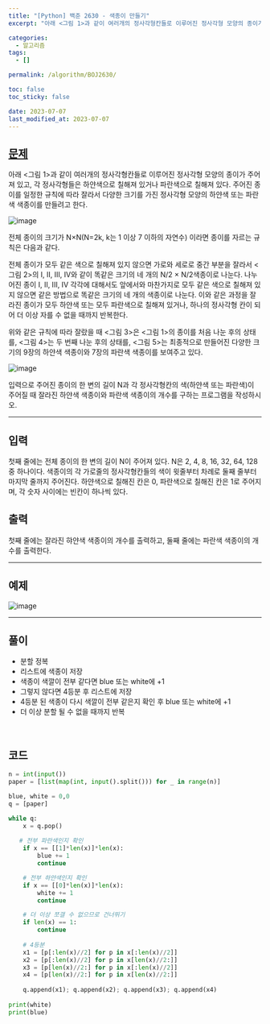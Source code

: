 ```yaml
---
title: "[Python] 백준 2630 - 색종이 만들기"
excerpt: "아래 <그림 1>과 같이 여러개의 정사각형칸들로 이루어진 정사각형 모양의 종이가 주어져 있고, 각 정사각형들은 하얀색으로 칠해져 있거나 파란색으로 칠해져 있다. 주어진 종이를 일정한 규칙에 따라 잘라서 다양한 크기를 가진 정사각형 모양의 하얀색 또는 파란색 색종이를 만들려고 한다."

categories:
  - 알고리즘
tags:
  - []

permalink: /algorithm/BOJ2630/

toc: false
toc_sticky: false

date: 2023-07-07
last_modified_at: 2023-07-07
---
```


## [문제](https://www.acmicpc.net/problem/2630)

아래 <그림 1>과 같이 여러개의 정사각형칸들로 이루어진 정사각형 모양의 종이가 주어져 있고, 각 정사각형들은 하얀색으로 칠해져 있거나 파란색으로 칠해져 있다. 주어진 종이를 일정한 규칙에 따라 잘라서 다양한 크기를 가진 정사각형 모양의 하얀색 또는 파란색 색종이를 만들려고 한다.

![image](https://github.com/JS042/cs231n/assets/84077022/d4687cfd-1051-4cb1-aa39-3c637ab12123)


전체 종이의 크기가 N×N(N=2k, k는 1 이상 7 이하의 자연수) 이라면 종이를 자르는 규칙은 다음과 같다.

전체 종이가 모두 같은 색으로 칠해져 있지 않으면 가로와 세로로 중간 부분을 잘라서 <그림 2>의 I, II, III, IV와 같이 똑같은 크기의 네 개의 N/2 × N/2색종이로 나눈다. 나누어진 종이 I, II, III, IV 각각에 대해서도 앞에서와 마찬가지로 모두 같은 색으로 칠해져 있지 않으면 같은 방법으로 똑같은 크기의 네 개의 색종이로 나눈다. 이와 같은 과정을 잘라진 종이가 모두 하얀색 또는 모두 파란색으로 칠해져 있거나, 하나의 정사각형 칸이 되어 더 이상 자를 수 없을 때까지 반복한다.

위와 같은 규칙에 따라 잘랐을 때 <그림 3>은 <그림 1>의 종이를 처음 나눈 후의 상태를, <그림 4>는 두 번째 나눈 후의 상태를, <그림 5>는 최종적으로 만들어진 다양한 크기의 9장의 하얀색 색종이와 7장의 파란색 색종이를 보여주고 있다.

![image](https://github.com/JS042/cs231n/assets/84077022/7c9637e8-a3c8-423c-9c8e-9524e054fb0d)

입력으로 주어진 종이의 한 변의 길이 N과 각 정사각형칸의 색(하얀색 또는 파란색)이 주어질 때 잘라진 하얀색 색종이와 파란색 색종이의 개수를 구하는 프로그램을 작성하시오.

***

## 입력
첫째 줄에는 전체 종이의 한 변의 길이 N이 주어져 있다. N은 2, 4, 8, 16, 32, 64, 128 중 하나이다. 색종이의 각 가로줄의 정사각형칸들의 색이 윗줄부터 차례로 둘째 줄부터 마지막 줄까지 주어진다. 하얀색으로 칠해진 칸은 0, 파란색으로 칠해진 칸은 1로 주어지며, 각 숫자 사이에는 빈칸이 하나씩 있다.

## 출력
첫째 줄에는 잘라진 햐얀색 색종이의 개수를 출력하고, 둘째 줄에는 파란색 색종이의 개수를 출력한다.

***

## 예제
![image](https://github.com/JS042/cs231n/assets/84077022/8d43dc11-2243-4fe0-ae43-b1f1457a8edc)

***

## 풀이
- 분할 정복
- 리스트에 색종이 저장
- 색종이 색깔이 전부 같다면 blue 또는 white에 +1
- 그렇지 않다면 4등분 후 리스트에 저장
- 4등분 된 색종이 다시 색깔이 전부 같은지 확인 후 blue 또는 white에 +1
- 더 이상 분할 될 수 없을 때까지 반복

<br/>

## 코드

```python
n = int(input())
paper = [list(map(int, input().split())) for _ in range(n)]

blue, white = 0,0
q = [paper]

while q:
    x = q.pop()
     
   # 전부 파란색인지 확인
    if x == [[1]*len(x)]*len(x):
        blue += 1
        continue

    # 전부 하얀색인지 확인    
    if x == [[0]*len(x)]*len(x):
        white += 1
        continue

    # 더 이상 쪼갤 수 없으므로 건너뛰기
    if len(x) == 1:
        continue
        
    # 4등분
    x1 = [p[:len(x)//2] for p in x[:len(x)//2]]
    x2 = [p[:len(x)//2] for p in x[len(x)//2:]]
    x3 = [p[len(x)//2:] for p in x[:len(x)//2]]
    x4 = [p[len(x)//2:] for p in x[len(x)//2:]]
    
    q.append(x1); q.append(x2); q.append(x3); q.append(x4)
    
print(white)
print(blue)
```